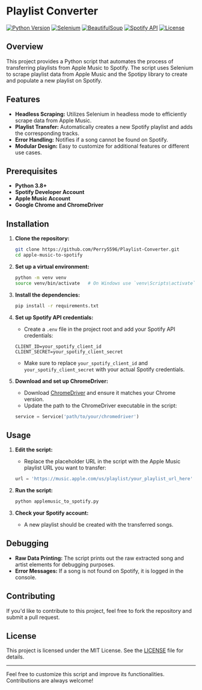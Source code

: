 # Playlist Converter

[![Python Version](https://img.shields.io/badge/Python-3.8%2B-blue.svg)](https://www.python.org/downloads/release/python-380/)
[![Selenium](https://img.shields.io/badge/Selenium-4.0%2B-brightgreen.svg)](https://www.selenium.dev/documentation/webdriver/)
[![BeautifulSoup](https://img.shields.io/badge/BeautifulSoup-4.9.3-orange.svg)](https://www.crummy.com/software/BeautifulSoup/)
[![Spotify API](https://img.shields.io/badge/Spotify-API-brightgreen.svg)](https://developer.spotify.com/documentation/web-api/)
[![License](https://img.shields.io/badge/License-MIT-lightgrey.svg)](https://opensource.org/licenses/MIT)

## Overview

This project provides a Python script that automates the process of transferring playlists from Apple Music to Spotify. The script uses Selenium to scrape playlist data from Apple Music and the Spotipy library to create and populate a new playlist on Spotify.

## Features

- **Headless Scraping:** Utilizes Selenium in headless mode to efficiently scrape data from Apple Music.
- **Playlist Transfer:** Automatically creates a new Spotify playlist and adds the corresponding tracks.
- **Error Handling:** Notifies if a song cannot be found on Spotify.
- **Modular Design:** Easy to customize for additional features or different use cases.

## Prerequisites

- **Python 3.8+**
- **Spotify Developer Account**
- **Apple Music Account**
- **Google Chrome and ChromeDriver**

## Installation

1. **Clone the repository:**

    ```bash
    git clone https://github.com/Perry5596/Playlist-Converter.git
    cd apple-music-to-spotify
    ```

2. **Set up a virtual environment:**

    ```bash
    python -m venv venv
    source venv/bin/activate   # On Windows use `venv\Scripts\activate`
    ```

3. **Install the dependencies:**

    ```bash
    pip install -r requirements.txt
    ```

4. **Set up Spotify API credentials:**

    - Create a `.env` file in the project root and add your Spotify API credentials:
    ```plaintext
    CLIENT_ID=your_spotify_client_id
    CLIENT_SECRET=your_spotify_client_secret
    ```

    - Make sure to replace `your_spotify_client_id` and `your_spotify_client_secret` with your actual Spotify credentials.

5. **Download and set up ChromeDriver:**

    - Download [ChromeDriver](https://sites.google.com/chromium.org/driver/) and ensure it matches your Chrome version.
    - Update the path to the ChromeDriver executable in the script:
    ```python
    service = Service('path/to/your/chromedriver')
    ```

## Usage

1. **Edit the script:**
    - Replace the placeholder URL in the script with the Apple Music playlist URL you want to transfer:
    ```python
    url = 'https://music.apple.com/us/playlist/your_playlist_url_here'
    ```

2. **Run the script:**

    ```bash
    python applemusic_to_spotify.py
    ```

3. **Check your Spotify account:**
    - A new playlist should be created with the transferred songs.

## Debugging

- **Raw Data Printing:** The script prints out the raw extracted song and artist elements for debugging purposes.
- **Error Messages:** If a song is not found on Spotify, it is logged in the console.

## Contributing

If you'd like to contribute to this project, feel free to fork the repository and submit a pull request.

## License

This project is licensed under the MIT License. See the [LICENSE](LICENSE) file for details.

---

Feel free to customize this script and improve its functionalities. Contributions are always welcome!
